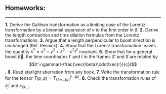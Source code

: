 ## Homeworks:
---

**1.**  Derive the Galilean transformation as a limiting case of the Lorentz transformation by a binomial expansion of $\gamma$ to the first order in $\beta$.
**2.**  Derive the length contraction and time dilation formulas from the Lorentz transformations.
**3.**  Argue that a length perpendicular to boost direction is unchanged (Ref. Resnick).
**4.**  Show that the Lorentz transformation leaves the quantity $s^2=x^2+y^2+z^2-c^2t^2$ invariant.
**5.**  Show that for a general boost $\vec{\beta}$, the time coordinates $t'$ and $t$ in the frames $S'$ and $S$ are related by
        $$\t'=\gamma(t-\frac{\vec{\beta}\cdot\vec{r}}{c})$$.
**6.**  Read starlight aberration from any book.
**7.**  Write the transformation rule for the tensor $T(p, q)=T^{ij...(p)}_{klm...(q)}$.
**8.**  Check the transformation rules of $\delta^{i} _{j}$ and $\varepsilon _{ijk...}$.
